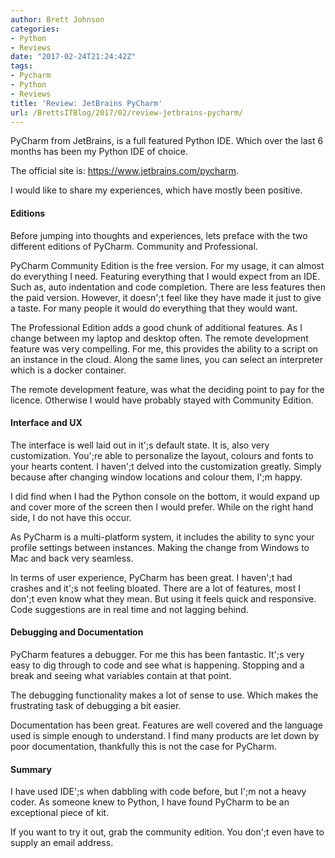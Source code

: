```yaml
---
author: Brett Johnson
categories:
- Python
- Reviews
date: "2017-02-24T21:24:42Z"
tags:
- Pycharm
- Python
- Reviews
title: 'Review: JetBrains PyCharm'
url: /BrettsITBlog/2017/02/review-jetbrains-pycharm/
---
```


PyCharm from JetBrains, is a full featured Python IDE. Which over the last 6 months has been my Python IDE of choice.

The official site is: <https://www.jetbrains.com/pycharm>.

I would like to share my experiences, which have mostly been positive.

#### Editions

Before jumping into thoughts and experiences, lets preface with the two different editions of PyCharm. Community and Professional.

PyCharm Community Edition is the free version. For my usage, it can almost do everything I need. Featuring everything that I would expect from an IDE. Such as, auto indentation and code completion. There are less features then the paid version. However, it doesn';t feel like they have made it just to give a taste. For many people it would do everything that they would want.

The Professional Edition adds a good chunk of additional features. As I change between my laptop and desktop often. The remote development feature was very compelling. For me, this provides the ability to a script on an instance in the cloud. Along the same lines, you can select an interpreter which is a docker container.

The remote development feature, was what the deciding point to pay for the licence. Otherwise I would have probably stayed with Community Edition.

#### Interface and UX

The interface is well laid out in it';s default state. It is, also very customization. You';re able to personalize the layout, colours and fonts to your hearts content. I haven';t delved into the customization greatly. Simply because after changing window locations and colour them, I';m happy.

I did find when I had the Python console on the bottom, it would expand up and cover more of the screen then I would prefer. While on the right hand side, I do not have this occur.

As PyCharm is a multi-platform system, it includes the ability to sync your profile settings between instances. Making the change from Windows to Mac and back very seamless.

In terms of user experience, PyCharm has been great. I haven';t had crashes and it';s not feeling bloated. There are a lot of features, most I don';t even know what they mean. But using it feels quick and responsive. Code suggestions are in real time and not lagging behind.

#### Debugging and Documentation

PyCharm features a debugger. For me this has been fantastic. It';s very easy to dig through to code and see what is happening. Stopping and a break and seeing what variables contain at that point.

The debugging functionality makes a lot of sense to use. Which makes the frustrating task of debugging a bit easier.

Documentation has been great. Features are well covered and the language used is simple enough to understand. I find many products are let down by poor documentation, thankfully this is not the case for PyCharm.

#### Summary

I have used IDE';s when dabbling with code before, but I';m not a heavy coder. As someone knew to Python, I have found PyCharm to be an exceptional piece of kit.

If you want to try it out, grab the community edition. You don';t even have to supply an email address.